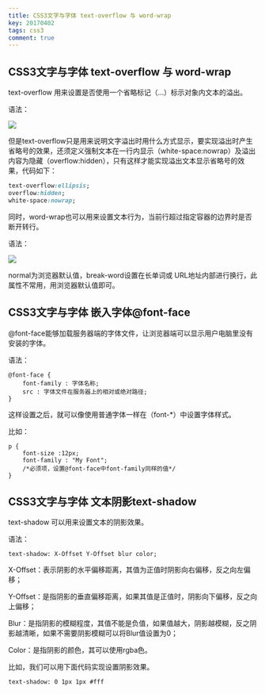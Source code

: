 ```yaml
---
title: CSS3文字与字体 text-overflow 与 word-wrap
key: 20170402
tags: css3
comment: true
---
```


## CSS3文字与字体 text-overflow 与 word-wrap

text-overflow 用来设置是否使用一个省略标记（...）标示对象内文本的溢出。

语法：

![][1]

但是text-overflow只是用来说明文字溢出时用什么方式显示，要实现溢出时产生省略号的效果，还须定义强制文本在一行内显示（white-space:nowrap）及溢出内容为隐藏（overflow:hidden），只有这样才能实现溢出文本显示省略号的效果，代码如下：

```css
text-overflow:ellipsis; 
overflow:hidden; 
white-space:nowrap; 
```

同时，word-wrap也可以用来设置文本行为，当前行超过指定容器的边界时是否断开转行。

语法：

![][2]

normal为浏览器默认值，break-word设置在长单词或 URL地址内部进行换行，此属性不常用，用浏览器默认值即可。


  [1]: http://img.mukewang.com/53070cc00001a5bc06000200.jpg
  [2]: http://img.mukewang.com/53070cf700018a2b06000200.jpg
  
  
  ## CSS3文字与字体 嵌入字体@font-face
  
  @font-face能够加载服务器端的字体文件，让浏览器端可以显示用户电脑里没有安装的字体。

语法：

```
@font-face {
    font-family : 字体名称;
    src : 字体文件在服务器上的相对或绝对路径;
}
```
 
这样设置之后，就可以像使用普通字体一样在（font-\*）中设置字体样式。

比如：

```
p {
    font-size :12px;
    font-family : "My Font";
    /*必须项，设置@font-face中font-family同样的值*/
}
```

## CSS3文字与字体 文本阴影text-shadow

text-shadow 可以用来设置文本的阴影效果。

语法：

```
text-shadow: X-Offset Y-Offset blur color;
```

X-Offset：表示阴影的水平偏移距离，其值为正值时阴影向右偏移，反之向左偏移；      

Y-Offset：是指阴影的垂直偏移距离，如果其值是正值时，阴影向下偏移，反之向上偏移；

Blur：是指阴影的模糊程度，其值不能是负值，如果值越大，阴影越模糊，反之阴影越清晰，如果不需要阴影模糊可以将Blur值设置为0；

Color：是指阴影的颜色，其可以使用rgba色。

比如，我们可以用下面代码实现设置阴影效果。

```
text-shadow: 0 1px 1px #fff
```

